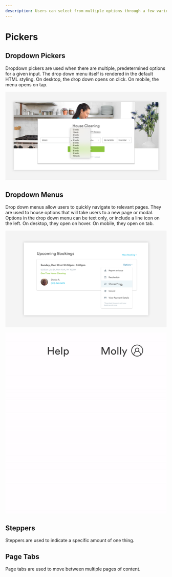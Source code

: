 ```yaml
---
description: Users can select from multiple options through a few various selector UI.
---
```


# Pickers

## Dropdown Pickers

Dropdown pickers are used when there are multiple, predetermined options for a given input. The drop down menu itself is rendered in the default HTML styling. On desktop, the drop down opens on click. On mobile, the menu opens on tap. 

![](../.gitbook/assets/drop-down-picker.png)

## Dropdown Menus

Drop down menus allow users to quickly navigate to relevant pages. They are used to house options that will take users to a new page or modal. Options in the drop down menu can be text only, or include a line icon on the left. On desktop, they open on hover. On mobile, they open on tab. 

![](../.gitbook/assets/dropdown-menu%20%281%29.png)

![](../.gitbook/assets/dropdown-menu.gif)

## Steppers

Steppers are used to indicate a specific amount of one thing. 

## Page Tabs

Page tabs are used to move between multiple pages of content. 

